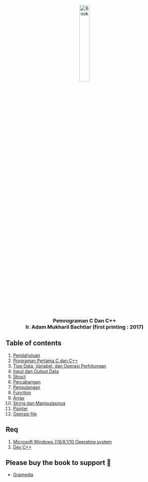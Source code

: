 <p align="center">
  <a href="https://www.unikom.ac.id/buku/pemrogrmaan-c-dan-c">
    <img src="https://www.unikom.ac.id/img_buku/FBCCBIMXFC-pemrograman-C-dan-C.jpg" alt="Book" width="25%">
  </a>
</p>

<h3 align="center">Pemrograman C Dan C++</br>Ir. Adam Mukharil Bachtiar (first printing : 2017)</h3>

## Table of contents
1. [Pendahuluan](/BAB01/)
2. [Programan Pertama C dan C++](/BAB02/)
3. [Tipe Data, Variabel, dan Operasi Perhitungan](/BAB03/)
4. [Input dan Output Data](/BAB04/)
5. [Struct](/BAB05/)
6. [Percabangan](/BAB06/)
7. [Pengulangan](/BAB07/)
8. [Function](/BAB08/)
9. [Array](/BAB09/)
10. [String dan Manipulasinya](/BAB10/)
11. [Pointer](/BAB11/)
12. [Operasi file](/BAB12/)

## Req
1. [Microsoft Windows 7/8/8.1/10 Operating system](https://www.microsoft.com/en-us/windows)
2. [Dev C++](https://sourceforge.net/projects/orwelldevcpp/)

## Please buy the book to support 💙
- [Gramedia](https://www.gramedia.com/author/author-adam-mukharil-bachtiar)
